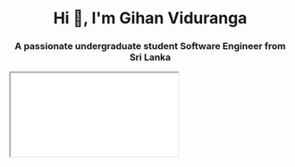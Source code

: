 <h1 align="center">Hi 👋, I'm Gihan Viduranga</h1>
<h3 align="center">A passionate undergraduate student Software Engineer from Sri Lanka</h3>
<iframe src=[https://media3.giphy.com/media/v1.Y2lkPTc5MGI3NjExcGFxazdxNXo0YTZ3MHdraGE2cGhhMTFubmRyMHJwa290dWdrZXloNyZlcD12MV9pbnRlcm5hbF9naWZfYnlfaWQmY3Q9Zw/eWN3KoFveUDPfQUO3m/giphy.gif](https://camo.githubusercontent.com/0bc88fe1a37c792f8a62e1b770b0b39e886405c1043d59a43fd0a7c27c2688b2/68747470733a2f2f692e696d6775722e636f6d2f315a76566b44632e676966)>
- 🌱 I’m currently learning **JAVA,MySQL**

- 📫 How to reach me **gihanvidu123@gmail.com**

<h3 align="left">Connect with me:</h3>
<p align="left">
<a href="https://fb.com/https://www.facebook.com/viduranga.wijiratna" target="blank"><img align="center" src="https://raw.githubusercontent.com/rahuldkjain/github-profile-readme-generator/master/src/images/icons/Social/facebook.svg" alt="https://www.facebook.com/viduranga.wijiratna" height="30" width="40" /></a>
<a href="https://instagram.com/https://www.instagram.com/__gihanvidu__98/" target="blank"><img align="center" src="https://raw.githubusercontent.com/rahuldkjain/github-profile-readme-generator/master/src/images/icons/Social/instagram.svg" alt="https://www.instagram.com/__gihanvidu__98/" height="30" width="40" /></a>
</p>

<h3 align="left">Languages and Tools:</h3>
<p align="left"> <a href="https://git-scm.com/" target="_blank" rel="noreferrer"> <img src="https://www.vectorlogo.zone/logos/git-scm/git-scm-icon.svg" alt="git" width="40" height="40"/> </a> <a href="https://www.java.com" target="_blank" rel="noreferrer"> <img src="https://raw.githubusercontent.com/devicons/devicon/master/icons/java/java-original.svg" alt="java" width="40" height="40"/> </a> <a href="https://www.linux.org/" target="_blank" rel="noreferrer"> <img src="https://raw.githubusercontent.com/devicons/devicon/master/icons/linux/linux-original.svg" alt="linux" width="40" height="40"/> </a> <a href="https://www.mysql.com/" target="_blank" rel="noreferrer"> <img src="https://raw.githubusercontent.com/devicons/devicon/master/icons/mysql/mysql-original-wordmark.svg" alt="mysql" width="40" height="40"/> </a> <a href="https://www.photoshop.com/en" target="_blank" rel="noreferrer"> <img src="https://raw.githubusercontent.com/devicons/devicon/master/icons/photoshop/photoshop-line.svg" alt="photoshop" width="40" height="40"/> </a> </p>
